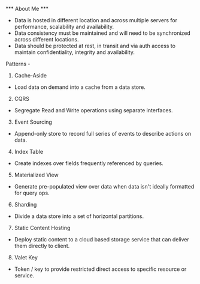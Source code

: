 *** About Me ***

- Data is hosted in different location and across multiple servers for performance, scalability and availability.
- Data consistency must be maintained and will need to be synchronized across different
locations.
- Data should be protected at rest, in transit and via auth access to maintain confidentiality, integrity and availability.

Patterns - 

1. Cache-Aside
- Load data on demand into a cache from a data store.

2. CQRS
- Segregate Read and Write operations using separate interfaces.

3. Event Sourcing
- Append-only store to record full series of events to describe actions on data.

4. Index Table
- Create indexes over fields frequently referenced by queries.

5. Materialized View
- Generate pre-populated view over data when data isn't ideally formatted for query ops.

6. Sharding
- Divide a data store into a set of horizontal partitions.

7. Static Content Hosting
- Deploy static content to a cloud based storage service that can deliver them directly to
client.

8. Valet Key
- Token / key to provide restricted direct access to specific resource or service.